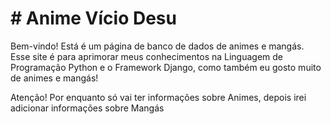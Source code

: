 # # Anime Vício Desu


Bem-vindo! Está é um página de banco de dados de animes e mangás.
Esse site é para aprimorar meus conhecimentos na Linguagem de Programação Python e o Framework Django, como também eu gosto muito de animes e mangás!

Atenção!
Por enquanto só vai ter informações sobre Animes, depois irei adicionar informações sobre Mangás
